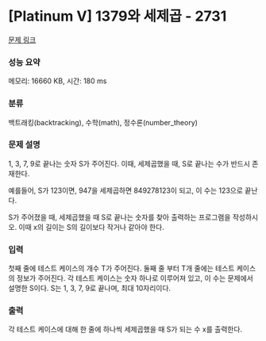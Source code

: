 # [Platinum V] 1379와 세제곱 - 2731 

[문제 링크](https://www.acmicpc.net/problem/2731) 

### 성능 요약

메모리: 16660 KB, 시간: 180 ms

### 분류

백트래킹(backtracking), 수학(math), 정수론(number_theory)

### 문제 설명

<p>1, 3, 7, 9로 끝나는 숫자 S가 주어진다. 이때, 세제곱했을 때, S로 끝나는 수가 반드시 존재한다.</p>

<p>예를들어, S가 123이면, 947을 세제곱하면 849278123이 되고, 이 수는 123으로 끝난다.</p>

<p>S가 주어졌을 때, 세제곱했을 때 S로 끝나는 숫자를 찾아 출력하는 프로그램을 작성하시오. 이때 x의 길이는 S의 길이보다 작거나 같아야 한다.</p>

### 입력 

 <p>첫째 줄에 테스트 케이스의 개수 T가 주어진다. 둘째 줄 부터 T개 줄에는 테스트 케이스의 정보가 주어진다. 각 테스트 케이스는 숫자 하나로 이루어져 있고, 이 수는 문제에서 설명한 S이다. S는 1, 3, 7, 9로 끝나며, 최대 10자리이다.</p>

### 출력 

 <p>각 테스트 케이스에 대해 한 줄에 하나씩 세제곱했을 때 S가 되는 수 x를 출력한다.</p>

